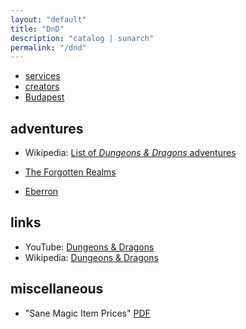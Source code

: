 ```yaml
---
layout: "default"
title: "DnD"
description: "catalog | sunarch"
permalink: "/dnd"
---
```


- [services](services.md)
- [creators](creators.md)
- [Budapest](budapest.md)

## adventures

- Wikipedia: [List of *Dungeons & Dragons* adventures](https://en.wikipedia.org/wiki/List_of_Dungeons_%26_Dragons_adventures#5th_edition)

- [The Forgotten Realms](forgotten-realms.md)
- [Eberron](eberron.md)

## links

- YouTube: [Dungeons & Dragons](https://www.youtube.com/c/DNDWizards)
- Wikipedia: [Dungeons & Dragons](https://en.wikipedia.org/wiki/Dungeons_%26_Dragons)

## miscellaneous

- "Sane Magic Item Prices" [PDF](https://forums.giantitp.com/showthread.php?424243-Sane-Magic-Item-Prices)
